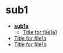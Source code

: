 <!-- this entire file is auto-generated -->

# sub1

- [**sub1a**](sub1a/README.md)
    - [Title for file1a1](sub1a/file1a1.md)
- [Title for file1a](file1a.md)
- [Title for file1b](file1b.md)
